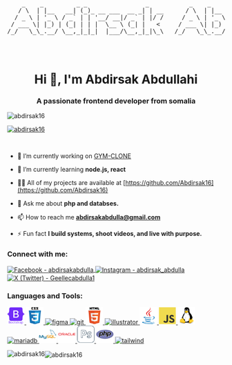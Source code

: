<pre>



    _    _         _ _                _           _    _         _       _ _       _     _ 
   / \  | |__   __| (_)_ __ ___  __ _| | __      / \  | |__   __| |_   _| | | __ _| |__ (_)
  / _ \ | '_ \ / _` | | '__/ __|/ _` | |/ /     / _ \ | '_ \ / _` | | | | | |/ _` | '_ \| |
 / ___ \| |_) | (_| | | |  \__ \ (_| |   <     / ___ \| |_) | (_| | |_| | | | (_| | | | | |
/_/   \_\_.__/ \__,_|_|_|  |___/\__,_|_|\_\   /_/   \_\_.__/ \__,_|\__,_|_|_|\__,_|_| |_|_|
                                           
                                                                                                                                       
                                                                                          
</pre>





<h1 align="center">Hi 👋, I'm Abdirsak Abdullahi</h1>
<h3 align="center">A passionate frontend developer from somalia</h3>

<p align="left"> <img src="https://komarev.com/ghpvc/?username=abdirsak16&label=Profile%20views&color=0e75b6&style=flat" alt="abdirsak16" /> </p>

<p align="left"> <a href="https://github.com/ryo-ma/github-profile-trophy"><img src="https://github-profile-trophy.vercel.app/?username=abdirsak16" alt="abdirsak16" /></a> </p>

<p align="left"> <a href="https://twitter.com/" target="blank"><img src="https://img.shields.io/twitter/follow/?logo=twitter&style=for-the-badge" alt="" /></a> </p>

- 🔭 I’m currently working on [GYM-CLONE](https://github.com/Abdirsak16/GYM-CLONE)

- 🌱 I’m currently learning **node.js, react**

- 👨‍💻 All of my projects are available at [https://github.com/Abdirsak16](https://github.com/Abdirsak16)

- 💬 Ask me about **php and databses.**

- 📫 How to reach me **abdirsakabdulla@gmail.com**

- ⚡ Fun fact **I build systems, shoot videos, and live with purpose.**

<h3 align="left">Connect with me:</h3>
<p align="left">
<a href="https://www.facebook.com/abdirsakabdulla" target="_blank">
  <img align="center" src="https://raw.githubusercontent.com/rahuldkjain/github-profile-readme-generator/master/src/images/icons/Social/facebook.svg" alt="Facebook - abdirsakabdulla" height="30" width="40" />
</a>

<a href="https://www.instagram.com/abdirsak_abdulla?igsh=cGRxczFycHI0ZWZ2" target="_blank">
  <img align="center" src="https://raw.githubusercontent.com/rahuldkjain/github-profile-readme-generator/master/src/images/icons/Social/instagram.svg" alt="Instagram - abdirsak_abdulla" height="30" width="40" />
</a>

<a href="https://x.com/Geellecabdulla1?t=ABsduFvcQYlJqnhB9_JNJw&s=09" target="_blank">
  <img align="center" src="https://raw.githubusercontent.com/rahuldkjain/github-profile-readme-generator/master/src/images/icons/Social/twitter.svg" alt="X (Twitter) - Geellecabdulla1" height="30" width="40" />
</a>

</p>

<h3 align="left">Languages and Tools:</h3>
<p align="left"> <a href="https://getbootstrap.com" target="_blank" rel="noreferrer"> <img src="https://raw.githubusercontent.com/devicons/devicon/master/icons/bootstrap/bootstrap-plain-wordmark.svg" alt="bootstrap" width="40" height="40"/> </a> <a href="https://www.w3schools.com/css/" target="_blank" rel="noreferrer"> <img src="https://raw.githubusercontent.com/devicons/devicon/master/icons/css3/css3-original-wordmark.svg" alt="css3" width="40" height="40"/> </a> <a href="https://www.figma.com/" target="_blank" rel="noreferrer"> <img src="https://www.vectorlogo.zone/logos/figma/figma-icon.svg" alt="figma" width="40" height="40"/> </a> <a href="https://git-scm.com/" target="_blank" rel="noreferrer"> <img src="https://www.vectorlogo.zone/logos/git-scm/git-scm-icon.svg" alt="git" width="40" height="40"/> </a> <a href="https://www.w3.org/html/" target="_blank" rel="noreferrer"> <img src="https://raw.githubusercontent.com/devicons/devicon/master/icons/html5/html5-original-wordmark.svg" alt="html5" width="40" height="40"/> </a> <a href="https://www.adobe.com/in/products/illustrator.html" target="_blank" rel="noreferrer"> <img src="https://www.vectorlogo.zone/logos/adobe_illustrator/adobe_illustrator-icon.svg" alt="illustrator" width="40" height="40"/> </a> <a href="https://www.java.com" target="_blank" rel="noreferrer"> <img src="https://raw.githubusercontent.com/devicons/devicon/master/icons/java/java-original.svg" alt="java" width="40" height="40"/> </a> <a href="https://developer.mozilla.org/en-US/docs/Web/JavaScript" target="_blank" rel="noreferrer"> <img src="https://raw.githubusercontent.com/devicons/devicon/master/icons/javascript/javascript-original.svg" alt="javascript" width="40" height="40"/> </a> <a href="https://www.linux.org/" target="_blank" rel="noreferrer"> <img src="https://raw.githubusercontent.com/devicons/devicon/master/icons/linux/linux-original.svg" alt="linux" width="40" height="40"/> </a> <a href="https://mariadb.org/" target="_blank" rel="noreferrer"> <img src="https://www.vectorlogo.zone/logos/mariadb/mariadb-icon.svg" alt="mariadb" width="40" height="40"/> </a> <a href="https://www.mysql.com/" target="_blank" rel="noreferrer"> <img src="https://raw.githubusercontent.com/devicons/devicon/master/icons/mysql/mysql-original-wordmark.svg" alt="mysql" width="40" height="40"/> </a> <a href="https://www.oracle.com/" target="_blank" rel="noreferrer"> <img src="https://raw.githubusercontent.com/devicons/devicon/master/icons/oracle/oracle-original.svg" alt="oracle" width="40" height="40"/> </a> <a href="https://www.photoshop.com/en" target="_blank" rel="noreferrer"> <img src="https://raw.githubusercontent.com/devicons/devicon/master/icons/photoshop/photoshop-line.svg" alt="photoshop" width="40" height="40"/> </a> <a href="https://www.php.net" target="_blank" rel="noreferrer"> <img src="https://raw.githubusercontent.com/devicons/devicon/master/icons/php/php-original.svg" alt="php" width="40" height="40"/> </a> <a href="https://tailwindcss.com/" target="_blank" rel="noreferrer"> <img src="https://www.vectorlogo.zone/logos/tailwindcss/tailwindcss-icon.svg" alt="tailwind" width="40" height="40"/> </a> </p>

<p><img align="left" src="https://github-readme-stats.vercel.app/api/top-langs?username=abdirsak16&show_icons=true&locale=en&layout=compact" alt="abdirsak16" /></p>


<p><img align="center" src="https://github-readme-streak-stats.herokuapp.com/?user=abdirsak16&" alt="abdirsak16" /></p>

